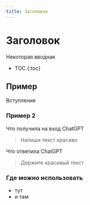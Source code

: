 ```yaml
---
title: Заголовок
---
```

# Заголовок

Некоторая вводная

* TOC
{:toc}

## Пример

Вступление

### **Пример 2**

Что получила на вход ChatGPT

> Напиши текст красиво

Что ответила ChatGPT

> Держите красивый текст

### **Где можно использовать**

- тут
- и там